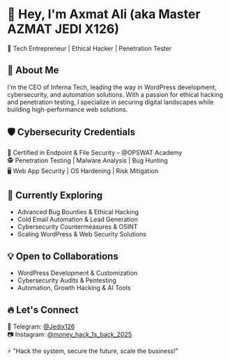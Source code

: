 

# 👋 Hey, I'm Axmat Ali (aka Master AZMAT JEDI X126)  

🚀 Tech Entrepreneur | Ethical Hacker | Penetration Tester  

## 👀 About Me  
I'm the CEO of Inferna Tech, leading the way in WordPress development, cybersecurity, and automation solutions. With a passion for ethical hacking and penetration testing, I specialize in securing digital landscapes while building high-performance web solutions.  

## 🛡 Cybersecurity Credentials  
📜 Certified in Endpoint & File Security – @OPSWAT Academy  
🕵️ Penetration Testing | Malware Analysis | Bug Hunting  
🖥️ Web App Security | OS Hardening | Risk Mitigation  

## 🌱 Currently Exploring  
- Advanced Bug Bounties & Ethical Hacking  
- Cold Email Automation & Lead Generation  
- Cybersecurity Countermeasures & OSINT  
- Scaling WordPress & Web Security Solutions  

## 💡 Open to Collaborations  
- WordPress Development & Customization  
- Cybersecurity Audits & Pentesting  
- Automation, Growth Hacking & AI Tools  

## 🔥 Let's Connect  
📩 Telegram: [@Jedix126](#)  
📷 Instagram: [@money_hack_1s_back_2025](#)  

⚡ "Hack the system, secure the future, scale the business!"  

